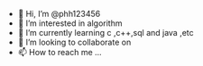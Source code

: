 - 👋 Hi, I’m @phh123456
- 👀 I’m interested in algorithm
- 🌱 I’m currently learning  c ,c++,sql and java ,etc
 - 💞️ I’m looking to collaborate on
- 📫 How to reach me ...

<!---
phh123456/phh123456 is a ✨ special ✨ repository because its `README.md` (this file) appears on your GitHub profile.
You can click the Preview link to take a look at your changes.
--->
